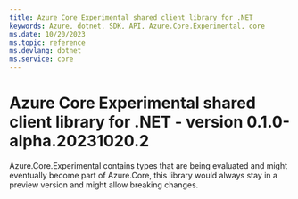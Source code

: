 ```yaml
---
title: Azure Core Experimental shared client library for .NET
keywords: Azure, dotnet, SDK, API, Azure.Core.Experimental, core
ms.date: 10/20/2023
ms.topic: reference
ms.devlang: dotnet
ms.service: core
---
```

# Azure Core Experimental shared client library for .NET - version 0.1.0-alpha.20231020.2 


Azure.Core.Experimental contains types that are being evaluated and might eventually become part of Azure.Core, this library would always stay in a preview version and might allow breaking changes.

